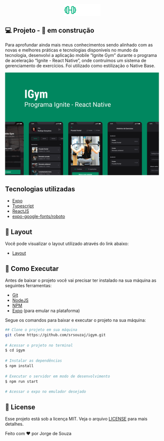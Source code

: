 <p align="center">
  <img alt="Ignite Gym" src=".github/logo.png" />
</p>

## **💻** Projeto - 🚧 em construção 

Para aprofundar ainda mais meus conhecimentos sendo alinhado com as novas e melhores práticas e tecnologias disponíveis no mundo da tecnologia, desenvolvi a aplicação mobile “Ignite Gym” durante o programa de aceleração “Ignite - React Native”, onde contruímos um sistema de gerenciamento de exercícios. Foi utilizado como estilização o Native Base.

<p align="center">
  <img alt="Background do Ignite Gym" src=".github/background.png" />
</p>

## Tecnologias utilizadas

- [Expo](https://expo.dev/)
- [Typescript](https://www.typescriptlang.org/)
- [ReactJS](https://pt-br.reactjs.org/)
- [expo-google-fonts/roboto](https://www.npmjs.com/package/@expo-google-fonts/roboto)

## **🔖 Layout**

Você pode visualizar o layout utilizado através do link abaixo:

- [Layout](https://www.figma.com/file/038qBGd45OFi1bY9lGfSDH/Ignite-Gym-Community?is-community-duplicate=1&fuid=)

## **🚀** Como Executar

Antes de baixar o projeto você vai precisar ter instalado na sua máquina as seguintes ferramentas:

- [Git](https://git-scm.com/)
- [NodeJS](https://nodejs.org/en/)
- [NPM](https://www.npmjs.com/)
- [Expo](https://expo.dev/) (para emular na plataforma)

Segue os comandos para baixar e executar o projeto na sua máquina:

```bash
## Clone o projeto em sua máquina
git clone https://github.com/srsouzaj/igym.git

# Acessar o projeto no terminal
$ cd igym

# Instalar as dependências
$ npm install

# Executar o servidor em modo de desenvolvimento
$ npm run start

# Acessar o expo no emulador desejado
```

## 📝 License

Esse projeto está sob a licença MIT. Veja o arquivo [LICENSE](https://github.com/srsouzaj/06-ignite-call/blob/master/LICENSE.md) para mais detalhes.

Feito com ❤️ por Jorge de Souza

